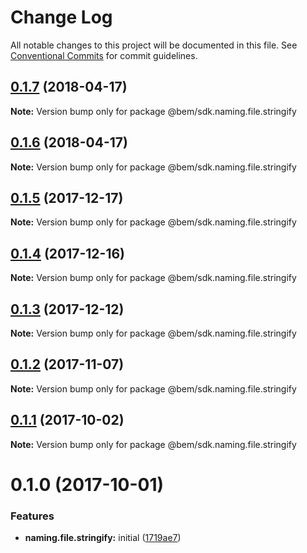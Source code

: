# Change Log

All notable changes to this project will be documented in this file.
See [Conventional Commits](https://conventionalcommits.org) for commit guidelines.

<a name="0.1.7"></a>
## [0.1.7](https://github.com/bem/bem-sdk/compare/@bem/sdk.naming.file.stringify@0.1.6...@bem/sdk.naming.file.stringify@0.1.7) (2018-04-17)




**Note:** Version bump only for package @bem/sdk.naming.file.stringify

<a name="0.1.6"></a>
## [0.1.6](https://github.com/bem/bem-sdk/compare/@bem/sdk.naming.file.stringify@0.1.5...@bem/sdk.naming.file.stringify@0.1.6) (2018-04-17)




**Note:** Version bump only for package @bem/sdk.naming.file.stringify

<a name="0.1.5"></a>
## [0.1.5](https://github.com/bem/bem-sdk/compare/@bem/sdk.naming.file.stringify@0.1.4...@bem/sdk.naming.file.stringify@0.1.5) (2017-12-17)




**Note:** Version bump only for package @bem/sdk.naming.file.stringify

<a name="0.1.4"></a>
## [0.1.4](https://github.com/bem/bem-sdk/compare/@bem/sdk.naming.file.stringify@0.1.3...@bem/sdk.naming.file.stringify@0.1.4) (2017-12-16)




**Note:** Version bump only for package @bem/sdk.naming.file.stringify

<a name="0.1.3"></a>
## [0.1.3](https://github.com/bem/bem-sdk/compare/@bem/sdk.naming.file.stringify@0.1.2...@bem/sdk.naming.file.stringify@0.1.3) (2017-12-12)




**Note:** Version bump only for package @bem/sdk.naming.file.stringify

<a name="0.1.2"></a>
## [0.1.2](https://github.com/bem/bem-sdk/compare/@bem/sdk.naming.file.stringify@0.1.0...@bem/sdk.naming.file.stringify@0.1.2) (2017-11-07)




**Note:** Version bump only for package @bem/sdk.naming.file.stringify

<a name="0.1.1"></a>
## [0.1.1](https://github.com/bem/bem-sdk/compare/@bem/sdk.naming.file.stringify@0.1.0...@bem/sdk.naming.file.stringify@0.1.1) (2017-10-02)




**Note:** Version bump only for package @bem/sdk.naming.file.stringify

<a name="0.1.0"></a>
# 0.1.0 (2017-10-01)


### Features

* **naming.file.stringify:** initial ([1719ae7](https://github.com/bem/bem-sdk/commit/1719ae7))
